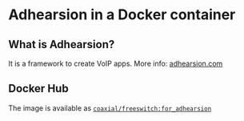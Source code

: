 # Adhearsion in a Docker container
## What is Adhearsion?
It is a framework to create VoIP apps. More info: [adhearsion.com](http://www.adhearsion.com/)

## Docker Hub
The image is available as [`coaxial/freeswitch:for_adhearsion`](https://registry.hub.docker.com/u/coaxial/freeswitch/)
